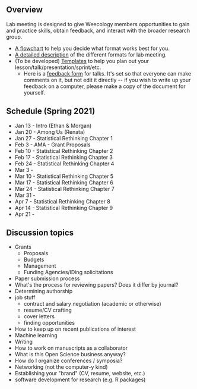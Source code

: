 ## Overview
Lab meeting is designed to give Weecology members opportunities to gain and practice skills, obtain feedback, and interact with the broader research group.
* [A flowchart](https://github.com/weecology/lab-wiki/blob/master/uploads/flowchart.png) to help you decide what format works best for you.
* [A detailed description](https://github.com/weecology/lab-wiki/wiki/WEecology:-Lab-Meeting-Format-Description) of the different formats for lab meeting.
* (To be developed) [Templates]() to help you plan out your lesson/talk/presentation/sprint/etc.
  - Here is a [feedback form](https://docs.google.com/document/d/12RS_PGXJ8-pSdakyIH1WZAsR90gWCRV4KdBzii2uy8o/edit?usp=sharing) for talks. It's set so that everyone can make comments on it, but not edit it directly -- if you wish to write up your feedback on a computer, please make a copy of the document for yourself.

## Schedule (Spring 2021)

* Jan 13 - Intro (Ethan & Morgan)
* Jan 20 - Among Us (Renata)
* Jan 27 - Statistical Rethinking Chapter 1 
* Feb 3 - AMA - Grant Proposals
* Feb 10 - Statistical Rethinking Chapter 2
* Feb 17 - Statistical Rethinking Chapter 3
* Feb 24 - Statistical Rethinking Chapter 4
* Mar 3 -
* Mar 10 - Statistical Rethinking Chapter 5
* Mar 17 - Statistical Rethinking Chapter 6 
* Mar 24 - Statistical Rethinking Chapter 7
* Mar 31 -
* Apr 7 - Statistical Rethinking Chapter 8
* Apr 14 - Statistical Rethinking Chapter 9
* Apr 21 - 



## Discussion topics

* Grants
    * Proposals
    * Budgets
    * Management
    * Funding Agencies/IDing solicitations
* Paper submission process
* What's the process for reviewing papers? Does it differ by journal?
* Determining authorship
* job stuff
  - contract and salary negotiation (academic or otherwise)
  - resume/CV crafting
  - cover letters
  - finding opportunities
* How to keep up on recent publications of interest
* Machine learning
* Writing
* How to work on manuscripts as a collaborator
* What is this Open Science business anyway?
* How do I organize conferences / symposia?
* Networking (not the computer-y kind)
* Establishing your "brand" (CV, resume, website, etc.)
* software development for research (e.g. R packages)